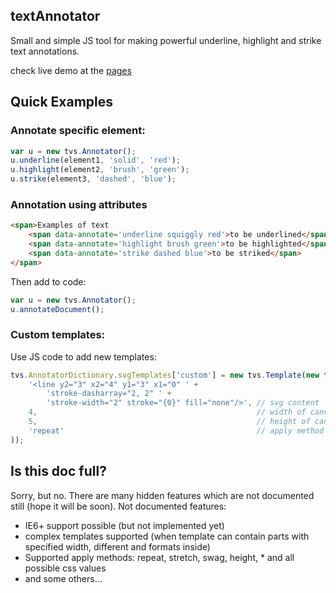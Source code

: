 ## textAnnotator

Small and simple JS tool for making powerful underline, highlight and strike text annotations.

check live demo at the [pages](http://neisbut.github.io/textAnnotator/)

## Quick Examples

### Annotate specific element:
```javascript
var u = new tvs.Annotator();
u.underline(element1, 'solid', 'red');
u.highlight(element2, 'brush', 'green');
u.strike(element3, 'dashed', 'blue');
```


### Annotation using attributes

```html
<span>Examples of text
    <span data-annotate='underline squiggly red'>to be underlined</span>, 
    <span data-annotate='highlight brush green'>to be highlighted</span>,
    <span data-annotate='strike dashed blue'>to be striked</span>
</span>
```

Then add to code:
```javascript
var u = new tvs.Annotator();
u.annotateDocument();
```

### Custom templates:
Use JS code to add new templates:
```javascript
tvs.AnnotatorDictionary.svgTemplates['custom'] = new tvs.Template(new tvs.SvgTemplatePart(
    '<line y2="3" x2="4" y1="3" x1="0" ' +
        'stroke-dasharray="2, 2" ' +
        'stroke-width="2" stroke="{0}" fill="none"/>', // svg content
    4,                                                 // width of canvas
    5,                                                 // height of canvas
    'repeat'                                           // apply method
));
```

## Is this doc full?

Sorry, but no. There are many hidden features which are not documented still (hope it will be soon). Not documented features:
* IE6+ support possible (but not implemented yet)
* complex templates supported (when template can contain parts with specified width, different and formats inside)
* Supported apply methods: repeat, stretch, swag, height, * and all possible css values
* and some others...
